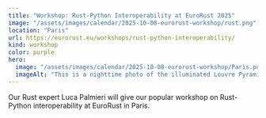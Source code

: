 ```yaml
---
title: "Workshop: Rust-Python Inter­operability at EuroRust 2025"
image: "/assets/images/calendar/2025-10-08-eurorust-workshop/rust.png"
location: "Paris"
url: https://eurorust.eu/workshops/rust-python-interoperability/
kind: workshop
color: purple
hero:
  image: "/assets/images/calendar/2025-10-08-eurorust-workshop/Paris.png"
  imageAlt: "This is a nighttime photo of the illuminated Louvre Pyramid in Paris"
---
```


Our Rust expert Luca Palmieri will give our popular workshop on Rust-Python interoperability at EuroRust in Paris.
